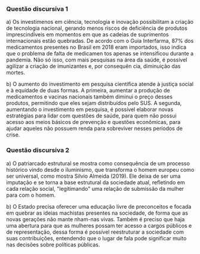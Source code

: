 ### Questão discursiva 1

a) Os investimenos em ciência, tecnologia e inovação possibilitam a criação 
de tecnologia nacional, gerando menos riscos de deficiência de produtos
imprescindíveis em momentos em que as cadeias de suprimentos internacionais estão
quebradas. De acordo com o Guia Interfarma, 87% dos medicamentos presentes no
Brasil em 2018 eram importados, isso indica que o problema de falta de medicamen
tos apenas se intensificou durante a pandemia. Não só isso, com mais pesquisas 
na área da saúde, é possível agilizar a criação de imunizantes e, por consequên
cia, diminuição das mortes.

b) O aumento do investimento em pesquisa científica atende à justiça social e
à equidade de duas formas. A primeira, aumentar a produção de medicamentos e 
vacinas nacionais também diminui o preço desses produtos, permitindo que eles
sejam distribuídos pelo SUS. A segunda, aumentando o investimento em pesquisa, 
é possível elaborar novas estratégias para lidar com questões de saúde, para 
quem não possui acesso aos meios básicos de prevenção e questões econômicas, 
para ajudar aqueles não possuem renda para sobreviver nesses períodos de crise.

### Questão discursiva 2

a) O patriarcado estrutural se mostra como consequência de um processo histórico
vindo desde o iluminismo, que transforma o homem europeu como ser universal, como
mostra Silvio Almeida (2019). Ele deixa de ser uma imputação e se torna a base
estrutural da sociedade atual, refletindo em cada relação social, "legitimando"
uma relação de submissão da mulher para com o homem.

b) O Estado precisa oferecer uma educação livre de preconceitos e focada em quebrar
as ideias machistas presentes na sociedade, de forma que as novas gerações não mante
nham-nas vivas. Também é preciso que haja uma abertura para que as mulheres possam
ter acesso a cargos públicos e de representação, dessa forma é possível reestruturar
a sociedade com suas contribuições, entendendo que o lugar de fala pode significar
muito nas decisões sobre políticas públicas.
